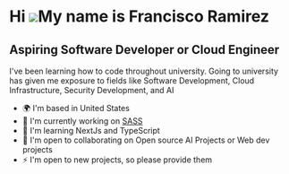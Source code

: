 Hi ![](https://user-images.githubusercontent.com/18350557/176309783-0785949b-9127-417c-8b55-ab5a4333674e.gif)My name is Francisco Ramirez
=========================================================================================================================================

Aspiring Software Developer or Cloud Engineer
---------------------------------------------

I've been learning how to code throughout university. Going to university has given me exposure to fields like Software Development, Cloud Infrastructure, Security Development, and AI

* 🌍  I'm based in United States
* 🚀  I'm currently working on [SASS](http://github.com/FrancoRamirezz/SAAS)
* 🧠  I'm learning NextJs and TypeScript
* 🤝  I'm open to collaborating on Open source AI Projects or Web dev projects
* ⚡  I'm open to new projects, so please provide them
